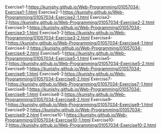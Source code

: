 Exercise1-1:https://kunishy.github.io/Web-Programming/01057034-Exercise1-1.html
Exercise2-1:https://kunishy.github.io/Web-Programming/01057034-Exercise2-1.html
Exercise2-2:https://kunishy.github.io/Web-Programming/01057034-Exercise2-2.html
Exercise3-1:https://kunishy.github.io/Web-Programming/01057034-Exercise3-1.html
Exercise3-2:https://kunishy.github.io/Web-Programming/01057034-Exercise3-2.html
Exercise4-1:https://kunishy.github.io/Web-Programming/01057034-Exercise4-1.html
Exercise4-2:https://kunishy.github.io/Web-Programming/01057034-Exercise4-2.html
Exercise5-1:https://kunishy.github.io/Web-Programming/01057034-Exercise5-1.html
Exercise5-2:https://kunishy.github.io/Web-Programming/01057034-Exercise5-2.html
Exercise6-1:https://kunishy.github.io/Web-Programming/01057034-Exercise6-1.html
Exercise6-2:https://kunishy.github.io/Web-Programming/01057034-Exercise6-2.html
Exercise7-1:https://kunishy.github.io/Web-Programming/01057034-Exercise7-1.html
Exercise8-1:https://kunishy.github.io/Web-Programming/01057034-Exercise8-1.html
Exercise8-2:https://kunishy.github.io/Web-Programming/01057034-Exercise8-2.html
Exercise9-1:https://kunishy.github.io/Web-Programming/01057034-Exercise9-1.html
Exercise9-2:https://kunishy.github.io/Web-Programming/01057034-Exercise9-2.html
Exercise10-1:https://kunishy.github.io/Web-Programming/01057034-Exercise10-1.html
Exercise10-2:https://kunishy.github.io/Web-Programming/01057034-Exercise10-2.html
